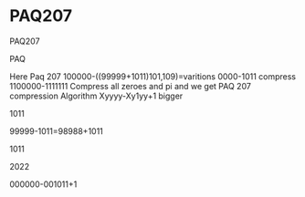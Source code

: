# PAQ207
PAQ207

PAQ

Here Paq 207 100000-((99999+1011)101,109)=varitions 0000-1011 compress 1100000-1111111 Compress all zeroes and pi and we get PAQ 207 compression Algorithm Xyyyy-Xy1yy+1 bigger

1011

99999-1011=98988+1011

1011

2022

000000-001011+1

